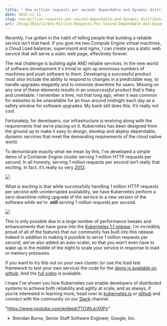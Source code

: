 ```yaml
---
title: " One million requests per second: Dependable and dynamic distributed systems at scale "
date: 2015-11-11
slug: one-million-requests-per-second-dependable-and-dynamic-distributed-systems-at-scale
url: /blog/2015/11/One-Million-Requests-Per-Second-Dependable-And-Dynamic-Distributed-Systems-At-Scale
---
```


Recently, I’ve gotten in the habit of telling people that building a reliable service isn’t that hard. If you give me two Compute Engine virtual machines, a Cloud Load balancer, supervisord and nginx, I can create you a static web service that will serve a static web page, effectively forever.  

The real challenge is building agile AND reliable services. In the new world of software development it's trivial to spin up enormous numbers of machines and push software to them. Developing a successful product must _also_ include the ability to respond to changes in a predictable way, to handle upgrades elegantly and to minimize downtime for users. Missing on any one of these elements results in an _unsuccessful_ product that's flaky and unreliable. I remember a time, not that long ago, when it was common for websites to be unavailable for an hour around midnight each day as a safety window for software upgrades. My bank still does this. It’s really not cool.  

Fortunately, for developers, our infrastructure is evolving along with the requirements that we’re placing on it. Kubernetes has been designed from the ground up to make it easy to design, develop and deploy dependable, dynamic services that meet the demanding requirements of the cloud native world.  

To demonstrate exactly what we mean by this, I've developed a simple demo of a Container Engine cluster serving 1 million HTTP requests per second. In all honesty, serving 1 million requests per second isn’t really that exciting. In fact, it’s really so very [2013](http://googlecloudplatform.blogspot.com/2013/11/compute-engine-load-balancing-hits-1-million-requests-per-second.html).

[![](https://4.bp.blogspot.com/-eACCKAzuQFQ/VkO1rwW1DRI/AAAAAAAAAko/zKu-19QCCBU/s640/image01.gif)](https://4.bp.blogspot.com/-eACCKAzuQFQ/VkO1rwW1DRI/AAAAAAAAAko/zKu-19QCCBU/s1600/image01.gif)


What _is_ exciting is that while successfully handling 1 million HTTP requests per second with uninterrupted availability, we have Kubernetes perform a zero-downtime rolling upgrade of the service to a new version of the software _while we're&nbsp; **still** serving 1 million requests per second_.  


[![](https://2.bp.blogspot.com/-_96_QwNRHLo/VkO1oDAyLLI/AAAAAAAAAkk/B_y5Uh5ngPU/s640/image00.gif)](https://2.bp.blogspot.com/-_96_QwNRHLo/VkO1oDAyLLI/AAAAAAAAAkk/B_y5Uh5ngPU/s1600/image00.gif)


This is only possible due to a large number of performance tweaks and enhancements that have gone into the [Kubernetes 1.1 release](https://kubernetes.io/blog/2015/11/Kubernetes-1-1-Performance-upgrades-improved-tooling-and-a-growing-community). I’m incredibly proud of all of the features that our community has built into this release. Indeed in addition to making it possible to serve 1 million requests per second, we’ve also added an auto-scaler, so that you won’t even have to wake up in the middle of the night to scale your service in response to load or memory pressures.  

If you want to try this out on your own cluster (or use the load test framework to test your own service) the code for the [demo is available on github](https://github.com/kubernetes/contrib/pull/226). And the [full video](https://www.youtube.com/watch?v=7TOWLerX0Ps) is available.  

I hope I’ve shown you how Kubernetes can enable developers of distributed systems to achieve both reliability and agility at scale, and as always, if you’re interested in learning more, head over to [kubernetes.io](http://kubernetes.io/) or [github](https://github.com/kubernetes/kubernetes) and connect with the community on our [Slack](http://slack.kubernetes.io/) channel.&nbsp;  


 "https://www.youtube.com/embed/7TOWLerX0Ps"



- Brendan Burns, Senior Staff Software Engineer, Google, Inc.
